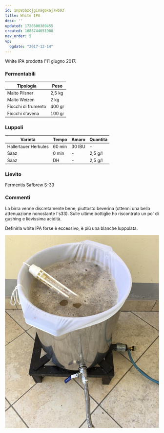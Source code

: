 ```yaml
---
id: 1np8pbzcjginag6xaj7wb93
title: White IPA
desc: ''
updated: 1726600389455
created: 1688744651988
nav_order: 5
vp:
  ogdate: "2017-12-14"
---
```

White IPA prodotta l'11 giugno 2017.

### Fermentabili
| Tipologia           | Peso   |
|---------------------|--------|
| Malto Pilsner       | 2,5 kg |
| Malto Weizen        | 2 kg   |
| Fiocchi di frumento | 400 gr |
| Fiocchi d'avena     | 100 gr |

### Luppoli
| Varietà              | Tempo  | Amaro   | Quantità |
|----------------------|--------|---------|----------|
| Hallertauer Herkules | 60 min | 30 IBU  | -        |
| Saaz                 | 0 min  | -       | 2,5 g/l  |
| Saaz                 | DH     | -       | 2,5 g/l  |

### Lievito
Fermentis Safbrew S-33

### Commenti
La birra venne discretamente bene, piuttosto beverina (ottenni una bella attenuazione nonostante l's33). Sulle ultime bottiglie ho riscontrato un po' di gushing e lievissima acidità.

Definirla white IPA forse è eccessivo, è più una blanche luppolata.

![image](./assets/images/cottaWhiteIPA.jpg)


